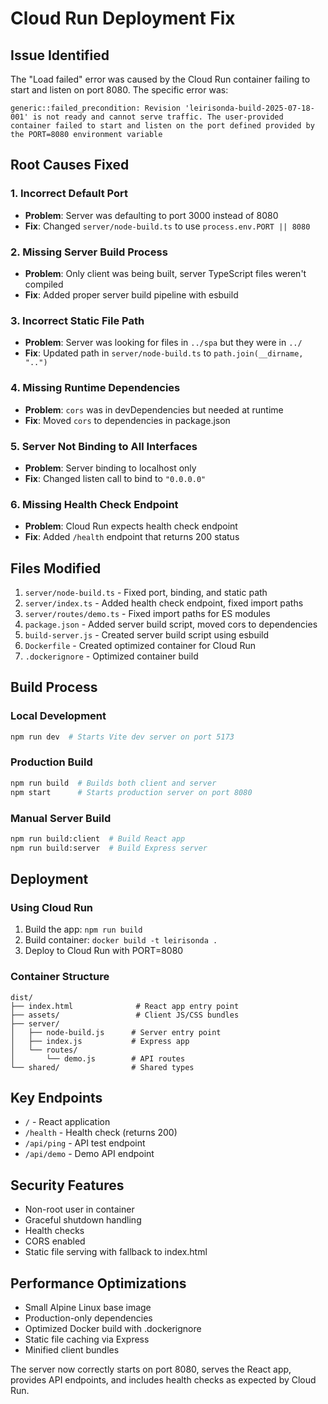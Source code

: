# Cloud Run Deployment Fix

## Issue Identified

The "Load failed" error was caused by the Cloud Run container failing to start and listen on port 8080. The specific error was:

```
generic::failed_precondition: Revision 'leirisonda-build-2025-07-18-001' is not ready and cannot serve traffic. The user-provided container failed to start and listen on the port defined provided by the PORT=8080 environment variable
```

## Root Causes Fixed

### 1. Incorrect Default Port

- **Problem**: Server was defaulting to port 3000 instead of 8080
- **Fix**: Changed `server/node-build.ts` to use `process.env.PORT || 8080`

### 2. Missing Server Build Process

- **Problem**: Only client was being built, server TypeScript files weren't compiled
- **Fix**: Added proper server build pipeline with esbuild

### 3. Incorrect Static File Path

- **Problem**: Server was looking for files in `../spa` but they were in `../`
- **Fix**: Updated path in `server/node-build.ts` to `path.join(__dirname, "..")`

### 4. Missing Runtime Dependencies

- **Problem**: `cors` was in devDependencies but needed at runtime
- **Fix**: Moved `cors` to dependencies in package.json

### 5. Server Not Binding to All Interfaces

- **Problem**: Server binding to localhost only
- **Fix**: Changed listen call to bind to `"0.0.0.0"`

### 6. Missing Health Check Endpoint

- **Problem**: Cloud Run expects health check endpoint
- **Fix**: Added `/health` endpoint that returns 200 status

## Files Modified

1. `server/node-build.ts` - Fixed port, binding, and static path
2. `server/index.ts` - Added health check endpoint, fixed import paths
3. `server/routes/demo.ts` - Fixed import paths for ES modules
4. `package.json` - Added server build script, moved cors to dependencies
5. `build-server.js` - Created server build script using esbuild
6. `Dockerfile` - Created optimized container for Cloud Run
7. `.dockerignore` - Optimized container build

## Build Process

### Local Development

```bash
npm run dev  # Starts Vite dev server on port 5173
```

### Production Build

```bash
npm run build  # Builds both client and server
npm start      # Starts production server on port 8080
```

### Manual Server Build

```bash
npm run build:client  # Build React app
npm run build:server  # Build Express server
```

## Deployment

### Using Cloud Run

1. Build the app: `npm run build`
2. Build container: `docker build -t leirisonda .`
3. Deploy to Cloud Run with PORT=8080

### Container Structure

```
dist/
├── index.html              # React app entry point
├── assets/                 # Client JS/CSS bundles
├── server/
│   ├── node-build.js      # Server entry point
│   ├── index.js           # Express app
│   └── routes/
│       └── demo.js        # API routes
└── shared/                # Shared types
```

## Key Endpoints

- `/` - React application
- `/health` - Health check (returns 200)
- `/api/ping` - API test endpoint
- `/api/demo` - Demo API endpoint

## Security Features

- Non-root user in container
- Graceful shutdown handling
- Health checks
- CORS enabled
- Static file serving with fallback to index.html

## Performance Optimizations

- Small Alpine Linux base image
- Production-only dependencies
- Optimized Docker build with .dockerignore
- Static file caching via Express
- Minified client bundles

The server now correctly starts on port 8080, serves the React app, provides API endpoints, and includes health checks as expected by Cloud Run.
